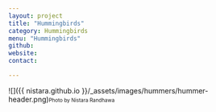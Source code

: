 ```yaml
---
layout: project
title: "Hummingbirds"
category: Hummingbirds
menu: "Hummingbirds"
github:
website:
contact:

---
```


![]({{ nistara.github.io }}/_assets/images/hummers/hummer-header.png)<font size="1">Photo by Nistara Randhawa</font>

